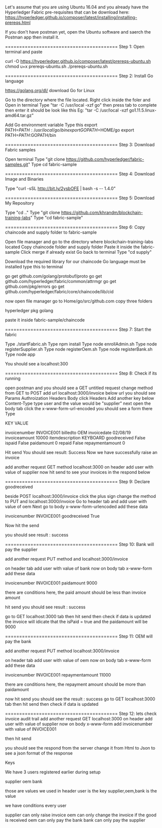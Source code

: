 Let's assume that you are using Ubuntu 16.04 and you already have the Hyperledger Fabric pre-requisites that can be download here:
https://hyperledger.github.io/composer/latest/installing/installing-prereqs.html

If you don't have postman yet, open the Ubuntu software and saerch the Postman app then install it.

========================================
Step 1: Open terminal and paste

curl -O https://hyperledger.github.io/composer/latest/prereqs-ubuntu.sh
chmod u+x prereqs-ubuntu.sh
./prereqs-ubuntu.sh

========================================
Step 2: Install Go language

https://golang.org/dl/
download Go for Linux

Go to the directory where the file located.
Right click inside the foler and Open in terminal
Type "tar -C /usr/local -xzf go" then press tab to complete then enter it should be look like this Eg: "tar -C /usr/local -xzf go1.11.5.linux-amd64.tar.gz"

Add Go environment variable 
Type this
export PATH=$PATH:/usr/local/go/bin
export GOPATH=$HOME/go
export PATH=$PATH:$GOPATH/bin

========================================
Step 3: Download Fabric samples 

Open terminal 
Type "git clone https://github.com/hyperledger/fabric-samples.git"
Type cd fabric-sample

========================================
Step 4: Download Image and Binaries

Type "curl -sSL http://bit.ly/2ysbOFE | bash -s -- 1.4.0"

========================================
Step 5: Download My Repository

Type "cd .."
Type "git clone https://github.com/khrandm/blockchain-training-labs"
Type "cd fabric-sample"

========================================
Step 6: Copy chaincode and supply folder to fabric-sample

Open file manager and go to the directory where blockchain-training-labs located
Copy chaincode folder and supply folder
Paste it inside the fabric-sample
Click merge if already exist
Go back to terminal 
Type "cd supply"

Download the required library for our chaincode 
Go language must be installed 
type this to terminal

go get github.com/golang/protobuf/proto
go get github.com/hyperledger/fabric/common/attrmgr
go get github.com/pkg/errors
go get github.com/hyperledger/fabric/core/chaincode/lib/cid

now open file manager go to Home/go/src/github.com
copy three folders

hyperledger
pkg
golang

paste it inside fabric-sample/chaincode

========================================
Step 7: Start the fabric

Type ./startFabric.sh
Type npm install
Type node enrollAdmin.sh
Type node registerSupplier.sh
Type node registerOem.sh
Type node registerBank.sh
Type node app

You should see a localhost:300

========================================
Step 8: Check if its running

open postman and you should see a GET untitled request
change method from GET to POST
add url localhost:3000/invoice
below url you should see Params Authroization Headers Body
click Headers
Add another key below Content-Type
type user
and the value would be "supplier"
next open the body tab
click the x-www-form-url-encoded
you should see a form there
Type 

KEY                      VALUE

invoicenumber           INVOICE001
billedto                OEM
invoicedate             02/08/19
invoiceamount           10000
itemdescription         KEYBOARD
goodreceived            False
ispaid                  False
paidamount              0
repaid                  False
repaymentamount         0

Hit send
You should see result: Success
Now we have successfully raise an invoice

add another request GET method localhost:3000
on header add user with value of supplier
now hit send to see your invoices in the respond below

========================================
Step 9: Declare goodreceived

beside POST localhost:3000/invoice click the plus sign
change the method to PUT and localhost:3000/invoice
Go to header tab and add user with value of oem
Next go to body x-www-form-urlencoded 
add these data

invoicenumber           INVOICE001
goodreceived            True

Now hit the send

you should see result : success

========================================
Step 10: Bank will pay the supplier

add another request PUT method and localhost:3000/invoice

on header tab add user with value of bank
now on body tab x-www-form
add these data

invoicenumber           INVOICE001
paidamount              9000      

there are conditions here, the paid amount should be less than invoice amount

hit send
you should see result : success

go to GET localhost:3000 tab then hit send 
then check if data is updated
the invoice will idicate that the isPaid = true
and the paidamount will be 9000 

========================================
Step 11: OEM will pay the bank

add another request PUT method localhost:3000/invoice

on header tab add user with value of oem
now on body tab x-www-form
add these data

invoicenumber           INVOICE001
repaymentamount         11000

there are conditions here, the repayment amount should be more than paidamount

now hit send
you should see the result : success 
go to GET localhost:3000 tab then hit send 
then check if data is updated

========================================
Step 12: lets check invoice audit trail
add another request GET localhost:3000
on header add user with value of supplier
now on body x-www-form add invoicenumber with value of INVOICE001

then hit send

you should see the respond from the server change it from Html to Json to see a json format of the response



Keys 

We have 3 users registered earlier during setup

supplier 
oem 
bank

those are values we used in header 
user is the key 
supplier,oem,bank is the value

we have conditions every user

supplier can only raise invoice
oem can only change the invoice if the good is received
oem can only pay the bank
bank can only pay the supplier


